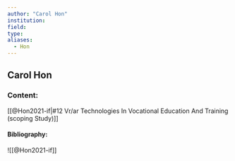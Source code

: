 ```yaml
---
author: "Carol Hon"
institution:
field:
type:
aliases:
  - Hon
---
```


## Carol Hon

### Content:
[[@Hon2021-if|#12 Vr/ar Technologies In Vocational Education And Training (scoping Study)]]

#### Bibliography:

![[@Hon2021-if]]